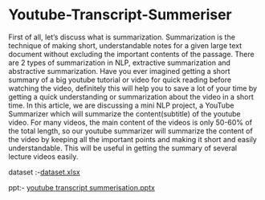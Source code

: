 # Youtube-Transcript-Summeriser
First of all, let’s discuss what is summarization. Summarization is the technique of making short, understandable notes for a given large text document without excluding the important contents of the passage. There are 2 types of summarization in NLP, extractive summarization and abstractive summarization.
Have you ever imagined getting a short summary of a big youtube tutorial or video for quick reading before watching the video, definitely this will help you to save a lot of your time by getting a quick understanding or summarization about the video in a short time. In this article, we are discussing a mini NLP project, a YouTube Summarizer which will summarize the content(subtitle) of the youtube video. For many videos, the main content of the videos is only 50-60% of the total length, so our youtube summarizer will summarize the content of the video by keeping all the important points and making it short and easily understandable. This will be useful in getting the summary of several lecture videos easily.

dataset :-[dataset.xlsx](https://github.com/JAY1572003/Youtube-Transcript-Summeriser/files/10146335/dataset.xlsx)

ppt:- [youtube transcript summerisation.pptx](https://github.com/JAY1572003/Youtube-Transcript-Summeriser/files/10146323/youtube.transcript.summerisation.pptx)
